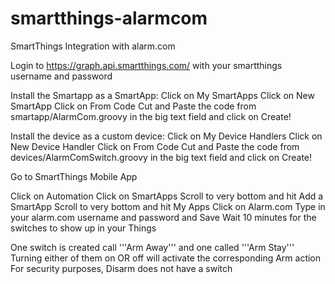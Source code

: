 # smartthings-alarmcom
SmartThings Integration with alarm.com


Login to https://graph.api.smartthings.com/ with your smartthings username and password

Install the Smartapp as a SmartApp:
Click on My SmartApps
Click on New SmartApp
Click on From Code
Cut and Paste the code from smartapp/AlarmCom.groovy in the big text field and click on Create!

Install the device as a custom device:
Click on My Device Handlers
Click on New Device Handler
Click on From Code
Cut and Paste the code from devices/AlarmComSwitch.groovy in the big text field and click on Create!

Go to SmartThings Mobile App

Click on Automation
Click on SmartApps
Scroll to very bottom and hit Add a SmartApp
Scroll to very bottom and hit My Apps
Click on Alarm.com
Type in your alarm.com username and password and Save
Wait 10 minutes for the switches to show up in your Things

One switch is created call '''Arm Away''' and one called '''Arm Stay'''
Turning either of them on OR off will activate the corresponding Arm action
For security purposes, Disarm does not have a switch